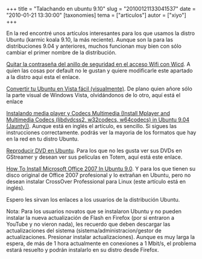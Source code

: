 +++
title = "Talachando en ubuntu 9.10"
slug = "20100121133041537"
date = "2010-01-21 13:30:00"
[taxonomies]
tema = ["articulos"]
autor = ["xiyo"]
+++

En la red encontré unos artículos interesantes para los que usamos la
distro Ubuntu (karmic koala 9.10, la más reciente). Aunque son la para
las distribuciones 9.04 y anteriores, muchos funcionan muy bien con sólo
cambiar el primer nombre de la distribución.

[Quitar la contraseña del anillo de seguridad en el acceso Wifi con
Wicd](http://www.gubuntu.es/2008/10/16/quitar-la-contrasena-del-anillo-de-seguridad-en-el-acceso-wifi-con-wicd/).
A quien las cosas por default no le gustan y quiere modificarle este
apartado a la distro aqui esta el enlace.

[Convertir tu Ubuntu en Vista fácil
(visualmente)](http://www.taringa.net/posts/linux/2628508/Converti-tu-ubuntu-en-vista-facil-%28visualmente%29.html).
De plano quien añore sólo la parte visual de Windows Vista, olvidándonos
de lo otro, aquí está el enlace

[Instalando media player y Codecs Multimedia (Install Mplayer and
Multimedia Codecs (libdvdcss2, w32codecs, w64codecs) in Ubuntu 9.04
(Jaunty))](http://www.ubuntugeek.com/install-mplayer-and-multimedia-codecs-libdvdcss2w32codecsw64codecs-in-ubuntu-904-jaunty.html).
Aunque está en inglés el artículo, es sencillo. Si sigues las
instrucciones correctamente. podrás ver la mayoria de los formatos que
hay en la red en tu distro Ubuntu.

[Reproducir DVD en
Ubuntu](http://hamburguesas.wordpress.com/2007/12/26/reproducir-dvd-en-ubuntu/).
Para los que no les gusta ver sus DVDs en GStreamer y desean ver sus
películas en Totem, aquí está este enlace.

[How To Install Microsoft Office 2007 In Ubuntu
9.0](http://samanathon.com/how-to-install-microsoft-office-2007-in-ubuntu-9-04/).
Y para los que tienen su disco original de Office 2007 profesional y lo
extrañan en Ubuntu, pero no desean instalar CrossOver Professional para
Linux (este artículo está en inglés).

Espero les sirvan los enlaces a los usuarios de la distribución Ubuntu.

Nota: Para los usuarios novatos que se instalaron Ubuntu y no pueden
instalar la nueva actualización de Flash en Firefox (por si entraron a
YouTube y no vieron nada), les recuerdo que deben descargar las
actualizaciones del sistema (sistema/administracion/gestor de
actualizaciones. Presionar instalar actualizaciones). Aunque es muy
larga la espera, de más de 1 hora actualmente en conexiones a 1 Mbit/s,
el problema estará resuelto y podrán instalarlo en su distro desde
Firefox.

